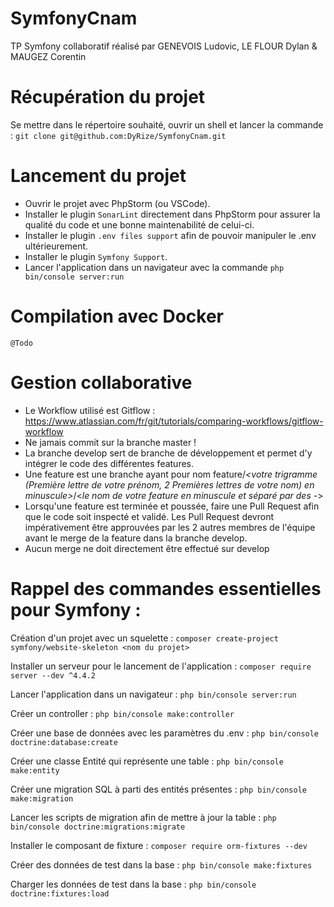 # SymfonyCnam
TP Symfony collaboratif réalisé par GENEVOIS Ludovic, LE FLOUR Dylan & MAUGEZ Corentin

# Récupération du projet
Se mettre dans le répertoire souhaité, ouvrir un shell et lancer la commande : `git clone git@github.com:DyRize/SymfonyCnam.git`

# Lancement du projet
- Ouvrir le projet avec PhpStorm (ou VSCode).
- Installer le plugin ``SonarLint`` directement dans PhpStorm pour assurer la qualité du code et une bonne maintenabilité de celui-ci.
- Installer le plugin ``.env files support`` afin de pouvoir manipuler le .env ultérieurement.
- Installer le plugin ``Symfony Support``.
- Lancer l'application dans un navigateur avec la commande ``php bin/console server:run``

# Compilation avec Docker
``@Todo``

# Gestion collaborative
- Le Workflow utilisé est Gitflow : https://www.atlassian.com/fr/git/tutorials/comparing-workflows/gitflow-workflow
- Ne jamais commit sur la branche master !
- La branche develop sert de branche de développement et permet d'y intégrer le code des différentes features.
- Une feature est une branche ayant pour nom feature/*<votre trigramme (Première lettre de votre prénom, 2 Premières lettres de votre nom) en minuscule>*/<*le nom de votre feature en minuscule et séparé par des -*>
- Lorsqu'une feature est terminée et poussée, faire une Pull Request afin que le code soit inspecté et validé. Les Pull Request devront impérativement être approuvées par les 2 autres membres de l'équipe avant le merge de la feature dans la branche develop.
- Aucun merge ne doit directement être effectué sur develop

# Rappel des commandes essentielles pour Symfony :

Création d'un projet avec un squelette : ``composer create-project symfony/website-skeleton <nom du projet>``

Installer un serveur pour le lancement de l'application : ``composer require server --dev ^4.4.2``

Lancer l'application dans un navigateur : ``php bin/console server:run``

Créer un controller : ``php bin/console make:controller``

Créer une base de données avec les paramètres du .env : ``php bin/console doctrine:database:create``

Créer une classe Entité qui représente une table : ``php bin/console make:entity``

Créer une migration SQL à parti des entités présentes : ``php bin/console make:migration``

Lancer les scripts de migration afin de mettre à jour la table : ``php bin/console doctrine:migrations:migrate``

Installer le composant de fixture : ``composer require orm-fixtures --dev``

Créer des données de test dans la base : ``php bin/console make:fixtures``

Charger les données de test dans la base : ``php bin/console doctrine:fixtures:load``